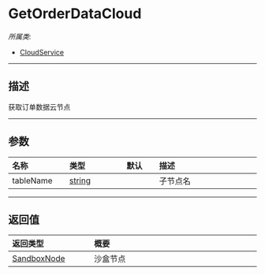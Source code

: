 # GetOrderDataCloud

*所属类*:
* [CloudService](/Api/Classes/Service/CloudService.md)
------------------------------------------------------------------------------------------
## 描述

获取订单数据云节点

------------------------------------------------------------------------------------------
## 参数

|<div style="width:100px">名称</div>|<div style="width:100px">类型</div>|<div style="width:50px">默认</div>|<div style="width:350px">描述</div>|
|:---|:---|:---|:---|
|tableName|[string](/Api/DataType/String.md)||子节点名|

------------------------------------------------------------------------------------------
## 返回值

|<div style="width:150px">返回类型</div>|<div style="width:520px">概要</div>|
|:---|:---|
|[SandboxNode](/Api/Classes/Base/SandboxNode.md)|沙盒节点|
